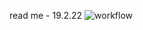 read me - 19.2.22
![workflow](https://github.com/<UserName>/<RepositoryName>/actions/workflows/main.yml/badge.svg)